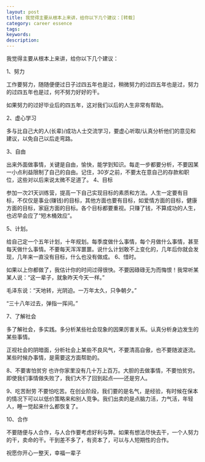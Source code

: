 ```yaml
---
layout: post
title: 我觉得主要从根本上来讲，给你以下几个建议：[转载]
category: career essence
tags: 
keywords: 
description: 
---
```



我觉得主要从根本上来讲，给你以下几个建议：

1、努力

工作要努力，随随便便过日子过四五年也是过，稍微努力的过四五年也是过，努力的过四五年也是过，何不努力好好的干。

如果努力的过好毕业后的四五年，这对我们以后的人生非常有帮助。

2、虚心学习

多与比自己大的人(长辈)/成功人士交流学习，要虚心听取/认真分析他们的意见和建议，以免自己以后走弯路。

3、自由

出来外面做事情，关键是自由，愉快，能学到知识。每走一步都要分析，不要因某一小点利益限制了自己的自由。记住，30岁之前，不要太在意自己的存款和职位，这些对以后来说太微不足道了。
4、目标

参加一次21天训练营，提高一下自己实现目标的素质和方法。人生一定要有目标，不仅仅是事业(赚钱)的目标，其他方面也要有目标，如爱情方面的目标，健康方面的目标，家庭方面的目标。各个目标都要重视。只赚了钱，不算成功的人生，也迟早会应了“短木桶效应”。

5、计划。

给自己定一个五年计划，十年规划。每季度做什么事情，每个月做什么事情，甚至每天做什么事情。不要每天浑浑噩噩。说什么计划敢不上变化的，几年后你就会发现，几年来一直没有目标，什么也没有做成。
6、惜时。

如果以上你都做了，我估计你的时间过得很快。不要因碌碌无为而悔恨！我常听某某人说：“这一辈子，就象昨天今天一样。”

毛泽东说：“天地转，光阴迫。一万年太久，只争朝夕。”

“三十八年过去，弹指一挥间。”

7、了解社会

多了解社会，多实践。多分析某些社会现象的因果厉害关系。认真分析身边发生的某些事情。

正视社会的阴暗面，分析社会上某些不良风气，不要清高自傲，也不要随波逐流。某些时候办事情，是需要这方面帮助的。

8、不要害怕贫穷
也许你家里没有几十万上百万。大胆的去做事情，不要怕贫穷。即使我们事情做失败了，我们大不了回到起点——还是穷人。

9、吃苦耐劳
不要怕吃苦。在创业阶段，我们要的是名气，是经验，有时候在保本的情况下可以以低价策略来和别人竞争。我们出卖的是点脑力活，力气活，年轻人，睡一觉起来什么都恢复了。

10、合作

不要随便与人合作，与人合作要考虑好利与弊。如果有想法尽快去干，一个人努力的干，卖命的干。干到差不多了，有资本了，可以与人短期性的合作。

祝愿你开心一整天，幸福一辈子